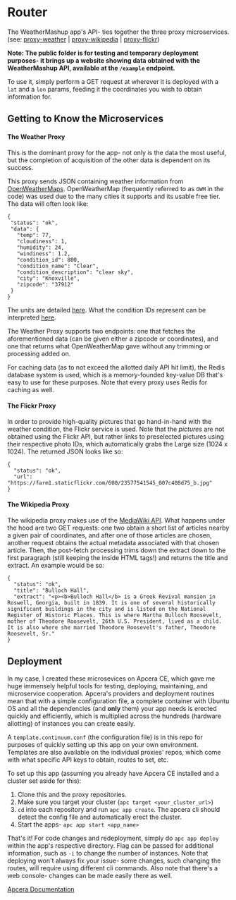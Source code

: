 # Router
The WeatherMashup app's API- ties together the three proxy microservices. (see:
  [proxy-weather](https://github.com/chaseWilliams/proxy_weather) |
  [proxy-wikipedia](https://github.com/chaseWilliams/proxy_wikipedia) |
  [proxy-flickr](https://github.com/chaseWilliams/proxy_flickr))

__Note: The public folder is for testing and temporary deployment purposes- it brings up a website showing data obtained with the WeatherMashup API, available at the `/example` endpoint.__

To use it, simply perform a GET request at wherever it is deployed with a `lat` and a `lon` params, feeding it the coordinates you wish to obtain information for.
## Getting to Know the Microservices

#### The Weather Proxy

This is the dominant proxy for the app- not only is the data the most useful, but the
completion of acquisition of the other data is dependent on its success.

This proxy sends JSON containing weather information from [OpenWeatherMaps](http://openweathermap.com/). OpenWeatherMap (frequently referred to as `OWM` in the code) was used due to the many cities it supports and its usable free tier. The data will often look like:
 ```
{
  "status": "ok",
  "data": {
    "temp": 77,
    "cloudiness": 1,
    "humidity": 24,
    "windiness": 1.2,
    "condition_id": 800,
    "condition_name": "Clear",
    "condition_description": "clear sky",
    "city": "Knoxville",
    "zipcode": "37912"
  }
}
```
The units are detailed [here](http://openweathermap.org/current#current_JSON). What the condition IDs represent can be interpreted [here](http://openweathermap.org/weather-conditions).

The Weather Proxy supports two endpoints: one that fetches the aforementioned data (can be given either a zipcode or coordinates), and one that returns what OpenWeatherMap gave without any trimming or processing added on.

For caching data (as to not exceed the allotted daily API hit limit), the Redis database system is used, which is a memory-founded key-value DB that's easy to use for these purposes. Note that every proxy uses Redis for caching as well.
#### The Flickr Proxy
In order to provide high-quality pictures that go hand-in-hand with the weather condition, the Flickr service is used. Note that the _pictures_ are not obtained using the Flickr API, but rather links to preselected pictures using their respective photo IDs, which automatically grabs the Large size (1024 x 1024). The returned JSON looks like so:
```
{
  "status": "ok",
  "url": "https://farm1.staticflickr.com/600/23577541545_007c408d75_b.jpg"
}
```
#### The Wikipedia Proxy
The wikipedia proxy makes use of the [MediaWiki API](https://www.mediawiki.org/wiki/API:Main_page). What happens under the hood are two GET requests: one two obtain a short list of articles nearby a given pair of coordinates, and after one of those articles are chosen, another request obtains the actual metadata associated with that chosen article. Then, the post-fetch processing trims down the extract down to the first paragraph (still keeping the inside HTML tags!) and returns the title and extract. An example would be so:
```
{
  "status": "ok",
  "title": "Bulloch Hall",
  "extract": "<p><b>Bulloch Hall</b> is a Greek Revival mansion in Roswell, Georgia, built in 1839. It is one of several historically significant buildings in the city and is listed on the National Register of Historic Places. This is where Martha Bulloch Roosevelt, mother of Theodore Roosevelt, 26th U.S. President, lived as a child. It is also where she married Theodore Roosevelt's father, Theodore Roosevelt, Sr."
}
```
## Deployment
In my case, I created these microsevices on Apcera CE, which gave me huge immensely helpful tools for testing, deploying, maintaining, and microservice cooperation. Apcera's providers and deployment routines mean that with a simple configuration file, a complete container with Ubuntu OS and all the dependencies (and __only__ them) your app needs is erected quickly and efficiently, which is multiplied across the hundreds (hardware allotting) of instances you can create easily.

A `template.continuum.conf` (the configuration file) is in this repo for purposes of quickly setting up this app on your own environment. Templates are also available on the individual proxies' repos, which come with what specific API keys to obtain, routes to set, etc.

To set up this app (assuming you already have Apcera CE installed and a cluster set aside for this):
1. Clone this and the proxy repositories.
2. Make sure you target your cluster (`apc target <your_cluster_url>`)
3. `cd` into each repository and run `apc app create`. The apcera cli should detect the config file and automatically erect the cluster.
4. Start the apps- `apc app start <app_name>`

That's it!
For code changes and redeployment, simply do `apc app deploy` within the app's respective directory. Flag can be passed for additional information, such as `-i` to change the number of instances. Note that deploying won't always fix your issue- some changes, such changing the routes, will require using different cli commands. Also note that there's a web console- changes can be made easily there as well.

[Apcera Documentation](https://docs.apcera.com/)
